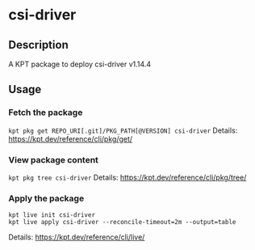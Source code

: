 # csi-driver

## Description
A KPT package to deploy csi-driver v1.14.4

## Usage

### Fetch the package
`kpt pkg get REPO_URI[.git]/PKG_PATH[@VERSION] csi-driver`
Details: https://kpt.dev/reference/cli/pkg/get/

### View package content
`kpt pkg tree csi-driver`
Details: https://kpt.dev/reference/cli/pkg/tree/

### Apply the package
```
kpt live init csi-driver
kpt live apply csi-driver --reconcile-timeout=2m --output=table
```
Details: https://kpt.dev/reference/cli/live/
